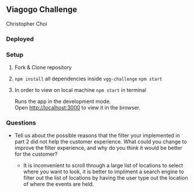 ## Viagogo Challenge
Christopher Choi

### Deployed


### Setup
1. Fork & Clone repository

2. `npm install` all dependencies inside `vgg-challenge` 
`npm start`

3. In order to view on local machine `npm start` in terminal

    Runs the app in the development mode.<br>
    Open [http://localhost:3000](http://localhost:3000) to view it in the browser.


### Questions
   - Tell us about the possible reasons that the filter your implemented in part 2 did not help the customer experience.
     What could you change to improve the filter experience, and why do you think it would be better for the customer?
     
     - It is inconvenient to scroll through a large list of locations to select where you want to look, it is better to impliment a search engine to filter out the list of locations by having the user type out the location of where the events are held.



